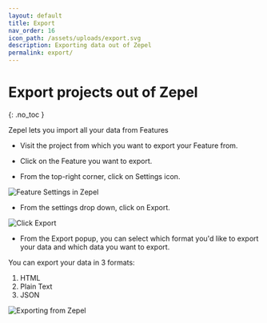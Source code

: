 ```yaml
---
layout: default
title: Export
nav_order: 16
icon_path: /assets/uploads/export.svg
description: Exporting data out of Zepel
permalink: export/
---
```


# Export projects out of Zepel
{: .no_toc }

Zepel lets you import all your data from Features

- Visit the project from which you want to export your Feature from.

- Click on the Feature you want to export.

- From the top-right corner, click on Settings icon.

![Feature Settings in Zepel](/guide/assets/uploads/feature-settings.png)

- From the settings drop down, click on Export.

![Click Export](/guide/assets/uploads/feature-settings-export.png)

- From the Export popup, you can select which format you'd like to export your data and which data you want to export.

You can export your data in 3 formats:

1. HTML
2. Plain Text
3. JSON 

![Exporting from Zepel](/guide/assets/uploads/feature-export-popup.png)